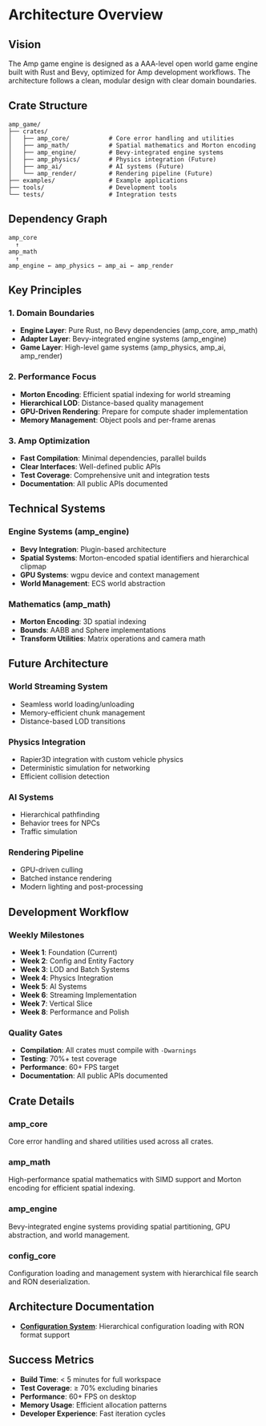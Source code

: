 # Architecture Overview

## Vision

The Amp game engine is designed as a AAA-level open world game engine built with Rust and Bevy, optimized for Amp development workflows. The architecture follows a clean, modular design with clear domain boundaries.

## Crate Structure

```
amp_game/
├── crates/
│   ├── amp_core/           # Core error handling and utilities
│   ├── amp_math/           # Spatial mathematics and Morton encoding
│   ├── amp_engine/         # Bevy-integrated engine systems
│   ├── amp_physics/        # Physics integration (Future)
│   ├── amp_ai/             # AI systems (Future)
│   └── amp_render/         # Rendering pipeline (Future)
├── examples/               # Example applications
├── tools/                  # Development tools
└── tests/                  # Integration tests
```

## Dependency Graph

```
amp_core
  ↑
amp_math
  ↑
amp_engine ← amp_physics ← amp_ai ← amp_render
```

## Key Principles

### 1. Domain Boundaries
- **Engine Layer**: Pure Rust, no Bevy dependencies (amp_core, amp_math)
- **Adapter Layer**: Bevy-integrated engine systems (amp_engine)
- **Game Layer**: High-level game systems (amp_physics, amp_ai, amp_render)

### 2. Performance Focus
- **Morton Encoding**: Efficient spatial indexing for world streaming
- **Hierarchical LOD**: Distance-based quality management
- **GPU-Driven Rendering**: Prepare for compute shader implementation
- **Memory Management**: Object pools and per-frame arenas

### 3. Amp Optimization
- **Fast Compilation**: Minimal dependencies, parallel builds
- **Clear Interfaces**: Well-defined public APIs
- **Test Coverage**: Comprehensive unit and integration tests
- **Documentation**: All public APIs documented

## Technical Systems

### Engine Systems (amp_engine)
- **Bevy Integration**: Plugin-based architecture
- **Spatial Systems**: Morton-encoded spatial identifiers and hierarchical clipmap
- **GPU Systems**: wgpu device and context management
- **World Management**: ECS world abstraction

### Mathematics (amp_math)
- **Morton Encoding**: 3D spatial indexing
- **Bounds**: AABB and Sphere implementations
- **Transform Utilities**: Matrix operations and camera math

## Future Architecture

### World Streaming System
- Seamless world loading/unloading
- Memory-efficient chunk management
- Distance-based LOD transitions

### Physics Integration
- Rapier3D integration with custom vehicle physics
- Deterministic simulation for networking
- Efficient collision detection

### AI Systems
- Hierarchical pathfinding
- Behavior trees for NPCs
- Traffic simulation

### Rendering Pipeline
- GPU-driven culling
- Batched instance rendering
- Modern lighting and post-processing

## Development Workflow

### Weekly Milestones
- **Week 1**: Foundation (Current)
- **Week 2**: Config and Entity Factory
- **Week 3**: LOD and Batch Systems
- **Week 4**: Physics Integration
- **Week 5**: AI Systems
- **Week 6**: Streaming Implementation
- **Week 7**: Vertical Slice
- **Week 8**: Performance and Polish

### Quality Gates
- **Compilation**: All crates must compile with `-Dwarnings`
- **Testing**: 70%+ test coverage
- **Performance**: 60+ FPS target
- **Documentation**: All public APIs documented

## Crate Details

### amp_core
Core error handling and shared utilities used across all crates.

### amp_math
High-performance spatial mathematics with SIMD support and Morton encoding for efficient spatial indexing.

### amp_engine
Bevy-integrated engine systems providing spatial partitioning, GPU abstraction, and world management.

### config_core
Configuration loading and management system with hierarchical file search and RON deserialization.

## Architecture Documentation

- **[Configuration System](config.md)**: Hierarchical configuration loading with RON format support

## Success Metrics

- **Build Time**: < 5 minutes for full workspace
- **Test Coverage**: ≥ 70% excluding binaries
- **Performance**: 60+ FPS on desktop
- **Memory Usage**: Efficient allocation patterns
- **Developer Experience**: Fast iteration cycles
